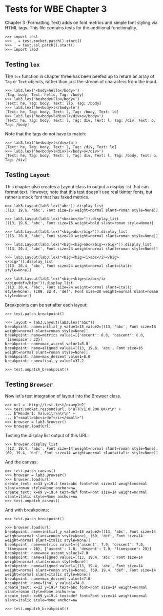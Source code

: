 Tests for WBE Chapter 3
=======================

Chapter 3 (Formatting Text) adds on font metrics and simple font styling via
HTML tags. This file contains tests for the additional functionality.

    >>> import test
    >>> _ = test.socket.patch().start()
    >>> _ = test.ssl.patch().start()
    >>> import lab3

Testing `lex`
-------------

The `lex` function in chapter three has been beefed up to return an array
of `Tag` or `Text` objects, rather than just the stream of characters from the
input.

    >>> lab3.lex('<body>hello</body>')
    [Tag: body, Text: hello, Tag: /body]
    >>> lab3.lex('he<body>llo</body>')
    [Text: he, Tag: body, Text: llo, Tag: /body]
    >>> lab3.lex('he<body>l</body>lo')
    [Text: he, Tag: body, Text: l, Tag: /body, Text: lo]
    >>> lab3.lex('he<body>l<div>l</div>o</body>')
    [Text: he, Tag: body, Text: l, Tag: div, Text: l, Tag: /div, Text: o, Tag: /body]

Note that the tags do not have to match:

    >>> lab3.lex('he<body>l</div>lo')
    [Text: he, Tag: body, Text: l, Tag: /div, Text: lo]
    >>> lab3.lex('he<body>l<div>l</body>o</div>')
    [Text: he, Tag: body, Text: l, Tag: div, Text: l, Tag: /body, Text: o, Tag: /div]

Testing `Layout`
----------------

This chapter also creates a Layout class to output a display list that can
format text. However, note that this test doesn't use real tkinter fonts, but
rather a mock font that has faked metrics.

    >>> lab3.Layout(lab3.lex("abc")).display_list
    [(13, 19.6, 'abc', Font size=16 weight=normal slant=roman style=None)]

    >>> lab3.Layout(lab3.lex("<b>abc</b>")).display_list
    [(13, 19.6, 'abc', Font size=16 weight=bold slant=roman style=None)]
    
    >>> lab3.Layout(lab3.lex("<big>abc</big>")).display_list
    [(13, 20.0, 'abc', Font size=20 weight=normal slant=roman style=None)]

    >>> lab3.Layout(lab3.lex("<big><big>abc</big></big>")).display_list
    [(13, 20.4, 'abc', Font size=24 weight=normal slant=roman style=None)]

    >>> lab3.Layout(lab3.lex("<big><big><i>abc</i></big></big>")).display_list
    [(13, 20.4, 'abc', Font size=24 weight=normal slant=italic style=None)]

    >>> lab3.Layout(lab3.lex("<big><big><i>abc</i></big>def</big>")).display_list
    [(13, 20.4, 'abc', Font size=24 weight=normal slant=italic style=None), (109, 22.4, 'def', Font size=20 weight=normal slant=roman style=None)]

Breakpoints can be set after each layout:

    >>> test.patch_breakpoint()

    >>> layout = lab3.Layout(lab3.lex("abc"))
    breakpoint: name=initial_y value1=18 value2=[(13, 'abc', Font size=16 weight=normal slant=roman style=None)]
    breakpoint: name=metrics value1=[{'ascent': 8.0, 'descent': 8.0, 'linespace': 32}]
    breakpoint: name=max_ascent value1=8.0
    breakpoint: name=aligned value1=[(13, 19.6, 'abc', Font size=16 weight=normal slant=roman style=None)]
    breakpoint: name=max_descent value1=8.0
    breakpoint: name=final_y value1=37.2
    
    >>> test.unpatch_breakpoint()

Testing `Browser`
-----------------

Now let's test integration of layout into the Browser class.

    >>> url = 'http://test.test/example2'
    >>> test.socket.respond(url, b"HTTP/1.0 200 OK\r\n" +
    ... b"Header1: Value1\r\n\r\n" +
    ... b"<small>abc<i>def</i></small>")
    >>> browser = lab3.Browser()
    >>> browser.load(url)

Testing the display list output of this URL:

    >>> browser.display_list
    [(13, 19.4, 'abc', Font size=14 weight=normal slant=roman style=None), (69, 19.4, 'def', Font size=14 weight=normal slant=italic style=None)]

And the canvas:

    >>> test.patch_canvas()
    >>> browser = lab3.Browser()
    >>> browser.load(url)
    create_text: x=13 y=19.4 text=abc font=Font size=14 weight=normal slant=roman style=None anchor=nw
    create_text: x=69 y=19.4 text=def font=Font size=14 weight=normal slant=italic style=None anchor=nw
    >>> test.unpatch_canvas()

And with breakpoints:

    >>> test.patch_breakpoint()

    >>> browser.load(url)
    breakpoint: name=initial_y value1=18 value2=[(13, 'abc', Font size=14 weight=normal slant=roman style=None), (69, 'def', Font size=14 weight=normal slant=italic style=None)]
    breakpoint: name=metrics value1=[{'ascent': 7.0, 'descent': 7.0, 'linespace': 28}, {'ascent': 7.0, 'descent': 7.0, 'linespace': 28}]
    breakpoint: name=max_ascent value1=7.0
    breakpoint: name=aligned value1=[(13, 19.4, 'abc', Font size=14 weight=normal slant=roman style=None)]
    breakpoint: name=aligned value1=[(13, 19.4, 'abc', Font size=14 weight=normal slant=roman style=None), (69, 19.4, 'def', Font size=14 weight=normal slant=italic style=None)]
    breakpoint: name=max_descent value1=7.0
    breakpoint: name=final_y value1=34.8
    create_text: x=13 y=19.4 text=abc font=Font size=14 weight=normal slant=roman style=None anchor=nw
    create_text: x=69 y=19.4 text=def font=Font size=14 weight=normal slant=italic style=None anchor=nw

    >>> test.unpatch_breakpoint()

